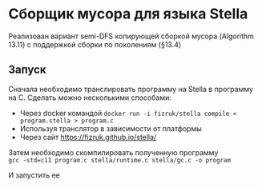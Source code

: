 # Сборщик мусора для языка Stella
Реализован вариант semi-DFS копирующей сборкой мусора (Algorithm 13.11) с поддержкой сборки по поколениям (§13.4)

## Запуск
Сначала необходимо транслировать программу на Stella в программу на C. Сделать можно несколькими способами: 
- Через docker командой `docker run -i fizruk/stella compile < program.stella > program.c`
- Используя транслятор в зависимости от платформы
- Через сайт https://fizruk.github.io/stella/

Затем необходимо скомпилировать полученную программу  
`gcc -std=c11 program.c stella/runtime.c stella/gc.c -o program`

И запустить ее